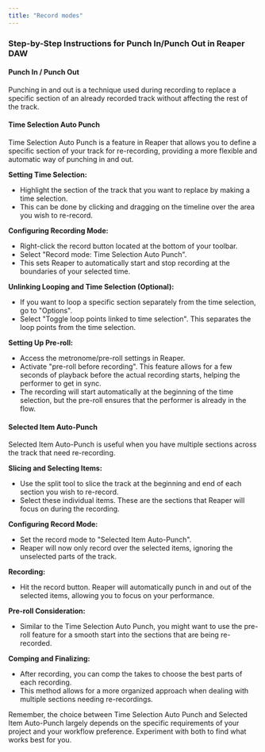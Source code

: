 ```yaml
---
title: "Record modes"
---
```


### Step-by-Step Instructions for Punch In/Punch Out in Reaper DAW

#### Punch In / Punch Out
Punching in and out is a technique used during recording to replace a specific section of an already recorded track without affecting the rest of the track.

#### Time Selection Auto Punch
Time Selection Auto Punch is a feature in Reaper that allows you to define a specific section of your track for re-recording, providing a more flexible and automatic way of punching in and out.

**Setting Time Selection:**

- Highlight the section of the track that you want to replace by making a time selection.
- This can be done by clicking and dragging on the timeline over the area you wish to re-record.

**Configuring Recording Mode:**

- Right-click the record button located at the bottom of your toolbar.
- Select "Record mode: Time Selection Auto Punch".
- This sets Reaper to automatically start and stop recording at the boundaries of your selected time.

**Unlinking Looping and Time Selection (Optional):**
   
- If you want to loop a specific section separately from the time selection, go to "Options".
- Select "Toggle loop points linked to time selection". This separates the loop points from the time selection.

**Setting Up Pre-roll:**
- Access the metronome/pre-roll settings in Reaper.
- Activate "pre-roll before recording". This feature allows for a few seconds of playback before the actual recording starts, helping the performer to get in sync.
- The recording will start automatically at the beginning of the time selection, but the pre-roll ensures that the performer is already in the flow.

#### Selected Item Auto-Punch
Selected Item Auto-Punch is useful when you have multiple sections across the track that need re-recording.

**Slicing and Selecting Items:**
- Use the split tool to slice the track at the beginning and end of each section you wish to re-record.
- Select these individual items. These are the sections that Reaper will focus on during the recording.

 **Configuring Record Mode:**
- Set the record mode to "Selected Item Auto-Punch".
- Reaper will now only record over the selected items, ignoring the unselected parts of the track.

 **Recording:**
- Hit the record button. Reaper will automatically punch in and out of the selected items, allowing you to focus on your performance.

**Pre-roll Consideration:**

- Similar to the Time Selection Auto Punch, you might want to use the pre-roll feature for a smooth start into the sections that are being re-recorded.

**Comping and Finalizing:**
- After recording, you can comp the takes to choose the best parts of each recording.
- This method allows for a more organized approach when dealing with multiple sections needing re-recordings.

Remember, the choice between Time Selection Auto Punch and Selected Item Auto-Punch largely depends on the specific requirements of your project and your workflow preference. Experiment with both to find what works best for you.
<!-- 
## Punch in / punch out

Using takes and comping is one way of getting a good performance while recording. But, sometimes you just want to re-record a specific section of a track that you messed up. The easiest way to punch in is to record only the part you want to replace. Reaper will create a take for the part you recorded, allowing you to easily replace it with takes.

## Time selection auto punch

We can re-record specific sections with the _time selection auto punch_ recording mode. It provides a more flexible way to re-record than the simple method listed above without having to manually stop the recording when you want to punch out.

Make a time selection on the part that you want to record over. Go to the record button on the bottom of your toolbar and right click -> Record Mode: time selection auto punch.

If you would like to loop a specific section you can unlink looping and time selection by selecting _Options: Toggle loop points linked to time selection_.

In the metronome settings select _pre-roll before recording_. This allows you to start playing before the section that you want to record over. Reaper will record when you click the record button, but you will only see the material that is in the time selection. The pre-roll helps the performer be ready to play when the selected portion appears. It also makes it easier to edit between the new recording and what's before and after it.

## Selected item auto-punch

If there are multiple places you would like to re-record you can set the record mode to selected item auto-punch. Create splits in items that you want to re-record and select them. Now Reaper will only punch in for the items you have selected. This is a pretty helpful way to get a good performance.

This method is similar to pre-roll. Choose whatever method works best for your and your project. -->
